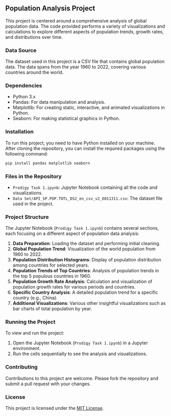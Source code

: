 ## Population Analysis Project

This project is centered around a comprehensive analysis of global population data. The code provided performs a variety of visualizations and calculations to explore different aspects of population trends, growth rates, and distributions over time.

### Data Source

The dataset used in this project is a CSV file that contains global population data. The data spans from the year 1960 to 2022, covering various countries around the world.

### Dependencies

- Python 3.x
- Pandas: For data manipulation and analysis.
- Matplotlib: For creating static, interactive, and animated visualizations in Python.
- Seaborn: For making statistical graphics in Python.

### Installation

To run this project, you need to have Python installed on your machine. After cloning the repository, you can install the required packages using the following command:

```bash
pip install pandas matplotlib seaborn
```

### Files in the Repository

- `Prodigy Task 1.ipynb`: Jupyter Notebook containing all the code and visualizations.
- `Data Set/API_SP.POP.TOTL_DS2_en_csv_v2_6011311.csv`: The dataset file used in the project.

### Project Structure

The Jupyter Notebook (`Prodigy Task 1.ipynb`) contains several sections, each focusing on a different aspect of population data analysis:

1. **Data Preparation**: Loading the dataset and performing initial cleaning.
2. **Global Population Trend**: Visualization of the world population from 1960 to 2022.
3. **Population Distribution Histograms**: Display of population distribution among countries for selected years.
4. **Population Trends of Top Countries**: Analysis of population trends in the top 5 populous countries in 1960.
5. **Population Growth Rate Analysis**: Calculation and visualization of population growth rates for various periods and countries.
6. **Specific Country Analysis**: A detailed population trend for a specific country (e.g., China).
7. **Additional Visualizations**: Various other insightful visualizations such as bar charts of total population by year.

### Running the Project

To view and run the project:

1. Open the Jupyter Notebook (`Prodigy Task 1.ipynb`) in a Jupyter environment.
2. Run the cells sequentially to see the analysis and visualizations.

### Contributing

Contributions to this project are welcome. Please fork the repository and submit a pull request with your changes.

### License

This project is licensed under the [MIT License](https://opensource.org/licenses/MIT).

